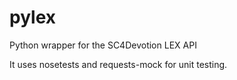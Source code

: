 # pylex
Python wrapper for the SC4Devotion LEX API

It uses nosetests and requests-mock for unit testing.
